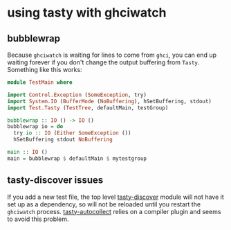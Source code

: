 # using tasty with ghciwatch

## bubblewrap

Because `ghciwatch` is waiting for lines to come from `ghci`, you
can end up waiting forever if you don't change the output buffering from `Tasty`. Something like this works:

```haskell
module TestMain where

import Control.Exception (SomeException, try)
import System.IO (BufferMode (NoBuffering), hSetBuffering, stdout)
import Test.Tasty (TestTree, defaultMain, testGroup)

bubblewrap :: IO () -> IO ()
bubblewrap io = do
  try io :: IO (Either SomeException ())
  hSetBuffering stdout NoBuffering

main :: IO ()
main = bubblewrap $ defaultMain $ mytestgroup
```

## tasty-discover issues

If you add a new test file, the top level [tasty-discover](https://hackage.haskell.org/package/tasty-discover)
module will not have it set up as a dependency, so will not be reloaded until you restart the `ghciwatch` process. [tasty-autocollect](https://hackage.haskell.org/package/tasty-autocollect) relies on a compiler plugin and seems to avoid 
this problem.
